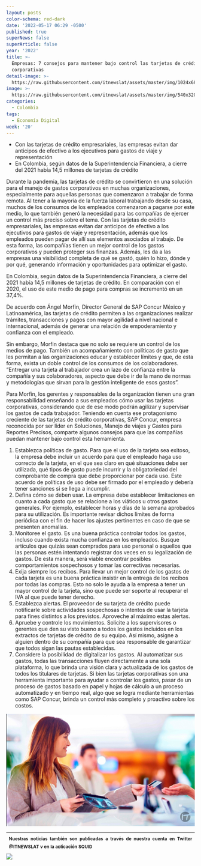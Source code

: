 ```yaml
---
layout: posts
color-schema: red-dark
date: '2022-05-17 06:29 -0500'
published: true
superNews: false
superArticle: false
year: '2022'
title: >-
  Empresas: 7 consejos para mantener bajo control las tarjetas de crédito
  corporativas
detail-image: >-
  https://raw.githubusercontent.com/itnewslat/assets/master/img/1024x680/pago-tdc-g.jpg
image: >-
  https://raw.githubusercontent.com/itnewslat/assets/master/img/540x320/pago-tdc-p.jpg
categories:
  - Colombia
tags:
  - Economía Digital
week: '20'
---
```

- Con las tarjetas de crédito empresariales, las empresas evitan dar anticipos de efectivo a los ejecutivos para gastos de viaje y representación
- En Colombia, según datos de la Superintendencia Financiera, a cierre del 2021 había 14,5 millones de tarjetas de crédito

Durante la pandemia, las tarjetas de crédito se convirtieron en una solución para el manejo de gastos corporativos en muchas organizaciones, especialmente para aquellas personas que comenzaron a trabajar de forma remota. Al tener a la mayoría de la fuerza laboral trabajando desde su casa, muchos de los consumos de los empleados comenzaron a pagarse por este medio, lo que también generó la necesidad para las compañías de ejercer un control más preciso sobre el tema.
Con las tarjetas de crédito empresariales, las empresas evitan dar anticipos de efectivo a los ejecutivos para gastos de viaje y representación, además que los empleados pueden pagar de allí sus elementos asociados al trabajo. De esta forma, las compañías tienen un mejor control de los gastos corporativos y pueden proteger sus finanzas. Además, les da a las empresas una visibilidad completa de qué se gastó, quién lo hizo, dónde y por qué, generando información y oportunidades para optimizar el gasto.

En Colombia, según datos de la Superintendencia Financiera, a cierre del 2021 había 14,5 millones de tarjetas de crédito. En comparación con el 2020, el uso de este medio de pago para compras se incrementó en un 37,4%.

De acuerdo con Ángel Morfin, Director General de SAP Concur México y Latinoamérica, las tarjetas de crédito permiten a las organizaciones realizar trámites, transacciones y pagos con mayor agilidad a nivel nacional e internacional, además de generar una relación de empoderamiento y confianza con el empleado.

Sin embargo, Morfin destaca que no solo se requiere un control de los medios de pago. También un acompañamiento con políticas de gasto que les permitan a las organizaciones educar y establecer límites y que, de esta forma, exista un doble control de los consumos de los colaboradores. “Entregar una tarjeta al trabajador crea un lazo de confianza entre la compañía y sus colaboradores, aspecto que debe ir de la mano de normas y metodologías que sirvan para la gestión inteligente de esos gastos”.

Para Morfin, los gerentes y responsables de la organización tienen una gran responsabilidad enseñando a sus empleados cómo usar las tarjetas corporativas, considerando que de ese modo podrán agilizar y supervisar los gastos de cada trabajador. Teniendo en cuenta ese protagonismo creciente de las tarjetas de crédito corporativas, SAP Concur, empresa reconocida por ser líder en Soluciones, Manejo de viajes y Gastos para Reportes Precisos, comparte algunos consejos para que las compañías puedan mantener bajo control esta herramienta.

1.	Establezca políticas de gasto. Para que el uso de la tarjeta sea exitoso, la empresa debe incluir un acuerdo para que el empleado haga uso correcto de la tarjeta, en el que sea claro en qué situaciones debe ser utilizada, qué tipos de gasto puede incurrir y la obligatoriedad del comprobante de compra que debe proporcionar por cada uso. Este acuerdo de políticas de uso debe ser firmado por el empleado y debería tener sanciones si se llega a incumplir.
2.	Defina cómo se deben usar. La empresa debe establecer limitaciones en cuanto a cada gasto que se relacione a los viáticos u otros gastos generales. Por ejemplo, establecer horas y días de la semana aprobados para su utilización. Es importante revisar dichos límites de forma periódica con el fin de hacer los ajustes pertinentes en caso de que se presenten anomalías.
3.	Monitoree el gasto. Es una buena práctica controlar todos los gastos, incluso cuando exista mucha confianza en los empleados. Busque artículos que quizás sean comprados para uso personal o aquellos que las personas estén intentando registrar dos veces en su legalización de gastos. De esta manera, será viable encontrar posibles comportamientos sospechosos y tomar las correctivas necesarias.
4.	Exija siempre los recibos. Para llevar un mejor control de los gastos de cada tarjeta es una buena práctica insistir en la entrega de los recibos por todas las compras. Esto no solo le ayuda a la empresa a tener un mayor control de la tarjeta, sino que puede ser soporte al recuperar el IVA al que puede tener derecho. 
5.	Establezca alertas. El proveedor de su tarjeta de crédito puede notificarle sobre actividades sospechosas o intentos de usar la tarjeta para fines distintos a los previstos. Aproveche al máximo estas alertas.
6.	Apruebe y controle los movimientos. Solicite a los supervisores o gerentes que den su visto bueno a todos los gastos incluidos en los extractos de tarjetas de crédito de su equipo. Así mismo, asigne a alguien dentro de su compañía para que sea responsable de garantizar que todos sigan las pautas establecidas.
7.	Considere la posibilidad de digitalizar los gastos. Al automatizar sus gastos, todas las transacciones fluyen directamente a una sola plataforma, lo que brinda una visión clara y actualizada de los gastos de todos los titulares de tarjetas. Si bien las tarjetas corporativas son una herramienta importante para ayudar a controlar los gastos, pasar de un proceso de gastos basado en papel y hojas de cálculo a un proceso automatizado y en tiempo real, algo que se logra mediante herramientas como SAP Concur, brinda un control más completo y proactivo sobre los costos.

![](https://raw.githubusercontent.com/itnewslat/assets/master/img/540x320/pago-tdc-p.jpg)

<table style="height: 42px;" width="569">
<tbody>
<tr>
<td style="text-align: justify;"><sub><strong>Nuestras noticias también son publicadas a través de nuestra cuenta en Twitter <a href="https://twitter.com/itnewslat?lang=es">@ITNEWSLAT</a> y en la aplicación <a href="https://squidapp.co/en/">SQUID</a></strong></sub></td>
</tr>
</tbody>
</table>

<img src="https://tracker.metricool.com/c3po.jpg?hash=56f88a41e39ab42c063cc51676587a04"/>